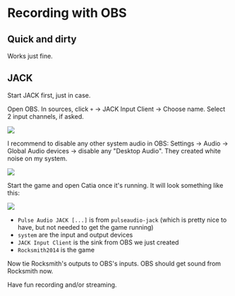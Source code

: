 # Recording with OBS

## Quick and dirty

Works just fine.

## JACK

Start JACK first, just in case.

Open OBS. In sources, click `+` -> JACK Input Client -> Choose name. Select 2 input channels, if asked.

![](/img/0-obs.png)

I recommend to disable any other system audio in OBS: Settings -> Audio -> Global Audio devices -> disable any "Desktop Audio". They created white noise on my system.

![](/img/2-obs.png)

Start the game and open Catia once it's running. It will look something like this:

![](/img/1-catia.png)

* `Pulse Audio JACK [...]` is from `pulseaudio-jack` (which is pretty nice to have, but not needed to get the game running)
* `system` are the input and output devices
* `JACK Input Client` is the sink from OBS we just created
* `Rocksmith2014` is the game

Now tie Rocksmith's outputs to OBS's inputs. OBS should get sound from Rocksmith now.

Have fun recording and/or streaming.
